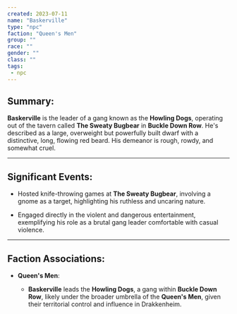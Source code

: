 ```yaml
---
created: 2023-07-11
name: "Baskerville"
type: "npc"
faction: "Queen's Men"
group: ""
race: ""
gender: ""
class: ""
tags:
 - npc
---
```

## Summary:

**Baskerville** is the leader of a gang known as the **Howling Dogs**, operating out of the tavern called **The Sweaty Bugbear** in **Buckle Down Row**. He's described as a large, overweight but powerfully built dwarf with a distinctive, long, flowing red beard. His demeanor is rough, rowdy, and somewhat cruel.

---

## Significant Events:

- Hosted knife-throwing games at **The Sweaty Bugbear**, involving a gnome as a target, highlighting his ruthless and uncaring nature.
    
- Engaged directly in the violent and dangerous entertainment, exemplifying his role as a brutal gang leader comfortable with casual violence.
    

---

## Faction Associations:

- **Queen's Men**:
    
    - **Baskerville** leads the **Howling Dogs**, a gang within **Buckle Down Row**, likely under the broader umbrella of the **Queen's Men**, given their territorial control and influence in Drakkenheim.
